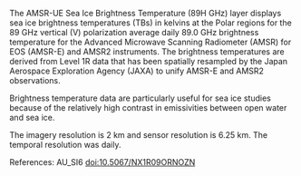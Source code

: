 The AMSR-UE Sea Ice Brightness Temperature (89H GHz) layer displays sea ice brightness temperatures (TBs) in kelvins at the Polar regions for the 89 GHz vertical (V) polarization average daily 89.0 GHz brightness temperature for the Advanced Microwave Scanning Radiometer (AMSR) for EOS (AMSR-E) and AMSR2 instruments. The brightness temperatures are derived from Level 1R data that has been spatially resampled by the Japan Aerospace Exploration Agency (JAXA) to unify AMSR-E and AMSR2 observations.

Brightness temperature data are particularly useful for sea ice studies because of the relatively high contrast in emissivities between open water and sea ice.

The imagery resolution is 2 km and sensor resolution is 6.25 km. The temporal resolution was daily.

References: AU_SI6 [doi:10.5067/NX1R09ORNOZN](https://doi.org/10.5067/NX1R09ORNOZN)
